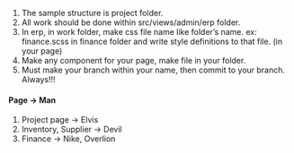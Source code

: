1.	The sample structure is project folder.
2.	All work should be done within src/views/admin/erp folder.
3.	In erp, in work folder, make css file name like folder’s name.
ex: finance.scss in finance folder
and write style definitions to that file. (in your page)
4.	Make any component for your page, make file in your folder.
5.  Must make your branch within your name, then commit to your branch. Always!!!

#### Page -> Man ####
1. Project page -> Elvis
2. Inventory, Supplier -> Devil
3. Finance -> Nike, Overlion